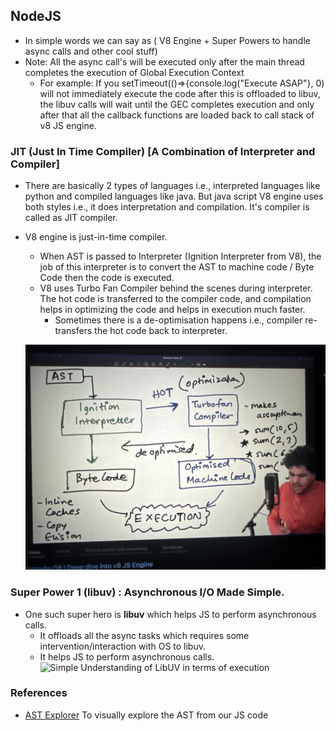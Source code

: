## NodeJS


- In simple words we can say as ( V8 Engine + Super Powers to handle async calls and other cool stuff)
- Note: All the async call's will be executed only after the main thread completes the execution of Global Execution Context
  - For example: If you setTimeout(()=>{console.log("Execute ASAP"}, 0) will not immediately execute the code after this is offloaded to libuv, the libuv 
    calls will wait until the GEC completes execution and only after that all the callback functions are loaded back to call stack of v8 JS engine.

    
### JIT (Just In Time Compiler) [A Combination of Interpreter and Compiler]
- There are basically 2 types of languages i.e., interpreted languages like python and compiled languages like java. But java script V8 engine uses both styles
i.e., it does interpretation and compilation. It's compiler is called as JIT compiler.
- V8 engine is just-in-time compiler.
    - When AST is passed to Interpreter (Ignition Interpreter from V8), the job of this interpreter is to convert the AST to machine code / Byte Code then the code is executed.
    - V8 uses Turbo Fan Compiler behind the scenes during interpreter. The hot code is transferred to the compiler code, and compilation helps in optimizing the code and helps in execution much faster.
        - Sometimes there is a de-optimisation happens i.e., compiler re-transfers the hot code back to interpreter.

    ![Jit Compiler](./assets/JIT.jpeg)

### Super Power 1 (libuv) : Asynchronous I/O Made Simple.
  - One such super hero is **libuv** which helps JS to perform asynchronous calls.
    - It offloads all the async tasks which requires some intervention/interaction with OS to libuv.
    - It helps JS to perform asynchronous calls.
    ![Simple Understanding of LibUV in terms of execution](./assets/V8_libuv.png)

### References

- [AST Explorer]( https://astexplorer.net/) To visually explore the AST from our JS code